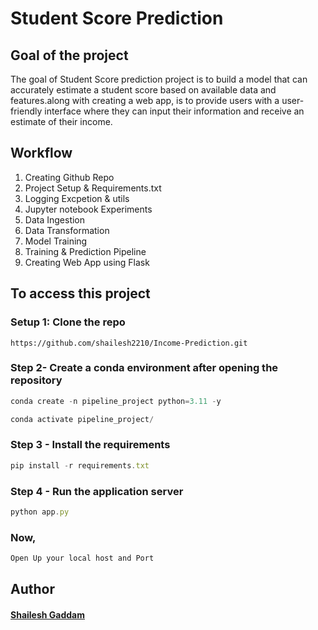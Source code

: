 # Student Score Prediction

## Goal of the project
The goal of Student Score prediction project is to build a model that can accurately estimate a student score based on available data and features.along with creating a web app, is to provide users with a user-friendly interface where they can input their information and receive an estimate of their income. 

## Workflow
1. Creating Github Repo
2. Project Setup & Requirements.txt
3. Logging Excpetion & utils
4. Jupyter notebook Experiments
5. Data Ingestion
6. Data Transformation
7. Model Training
8. Training & Prediction Pipeline
9. Creating Web App using Flask

## To access this project
### Setup 1: Clone the repo
``` setup
https://github.com/shailesh2210/Income-Prediction.git
```
### Step 2- Create a conda environment after opening the repository
```javascript
conda create -n pipeline_project python=3.11 -y
```
```javascript
conda activate pipeline_project/
```
### Step 3 - Install the requirements
```javascript
pip install -r requirements.txt
```
### Step 4 - Run the application server
```javascript
python app.py
```
### Now,
```javascript
Open Up your local host and Port
```
## Author 
#### [Shailesh Gaddam](https://github.com/shailesh2210)

